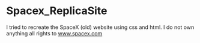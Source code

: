 # Spacex_ReplicaSite
I tried to recreate the SpaceX (old) website using css and html.
I do not own anything all rights to www.spacex.com

